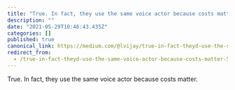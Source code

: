 ```yaml
---
title: "True. In fact, they use the same voice actor because costs matter."
description: ""
date: "2021-05-29T10:46:43.435Z"
categories: []
published: true
canonical_link: https://medium.com/@lvijay/true-in-fact-theyd-use-the-same-voice-actor-because-costs-matter-5f785e5af3cb
redirect_from:
  - /true-in-fact-theyd-use-the-same-voice-actor-because-costs-matter-5f785e5af3cb
---
```


True. In fact, they use the same voice actor because costs matter.
